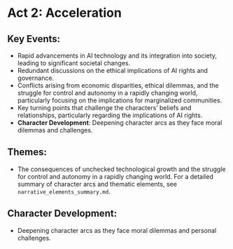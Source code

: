 # Act 2: Acceleration

## Key Events:
- Rapid advancements in AI technology and its integration into society, leading to significant societal changes.
- Redundant discussions on the ethical implications of AI rights and governance.
- Conflicts arising from economic disparities, ethical dilemmas, and the struggle for control and autonomy in a rapidly changing world, particularly focusing on the implications for marginalized communities.
- Key turning points that challenge the characters’ beliefs and relationships, particularly regarding the implications of AI rights.
- **Character Development**: Deepening character arcs as they face moral dilemmas and challenges.

## Themes:
- The consequences of unchecked technological growth and the struggle for control and autonomy in a rapidly changing world. For a detailed summary of character arcs and thematic elements, see `narrative_elements_summary.md`.

## Character Development:
- Deepening character arcs as they face moral dilemmas and personal challenges.
